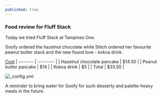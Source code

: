```yaml
---
published: true
---
```

### Food review for Fluff Stack

Today we tried Fluff Stack at Tampines One. 

Goofy ordered the hazelnut chocolate while Stitch ordered her favourite peanut butter stack and the new found love - kokoa drink.

<u>Cost</u>
| :------- | :-------- |
| Hazelnut chocolate pancake | $14.50 |
| Peanut butter pancake | $14 |
| Kokoa drink | $5 |
| Total | $33.50 |

![_config.yml]({{site.baseurl}}/images/B507FBD7-56D5-4F38-926C-AECC0827491A.jpeg)

A reminder to bring water for Goofy for such desserty and palette-heavy meals in the future.

